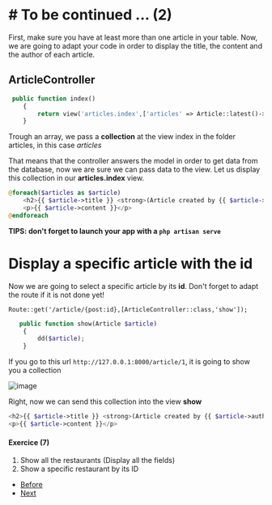 # # To be continued ... (2)

First, make sure you have at least more than one article in your table. 
Now, we are going to adapt your code in order to display the title, the content and the author of each article.

## ArticleController

```php
 public function index()
    {     
        return view('articles.index',['articles' => Article::latest()->get()]);
    }
```

Trough an array, we pass a **collection** at the view index in the folder articles, in this case *articles*

That means that the controller answers the model in order to get data from the database, now we are sure we can pass data to the view. Let us display this collection in our **articles.index** view.

```php
@foreach($articles as $article)
    <h2>{{ $article->title }} <strong>(Article created by {{ $article->author }})</strong></h2>
    <p>{{ $article->content }}</p>
@endforeach
```

**TIPS: don't forget to launch your app with a `php artisan serve`**

# Display a specific article with the id

Now we are going to select a specific article by its **id**. Don't forget to adapt the route if it is not done yet!

`Route::get('/article/{post:id},[ArticleController::class,'show']);`

```php
   public function show(Article $article)
    {
        dd($article);
    }

```

If you go to this url `http://127.0.0.1:8000/article/1`, it is going to show you a collection

![image](../assets/collection.png)

Right, now we can send this collection into the view **show**

```php
<h2>{{ $article->title }} <strong>(Article created by {{ $article->author }})</strong></h2>
<p>{{ $article->content }}</p>

```

#### Exercice (7)
1. Show all the restaurants (Display all the fields)
2. Show a specific restaurant by its ID

- [Before](/03.Exercice/a.step1.md)
- [Next](03.Exercice/../c.step3.md)